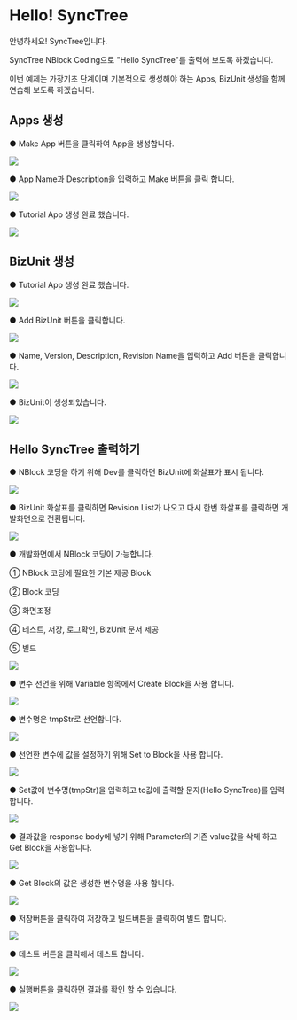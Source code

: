 # Hello! SyncTree

안녕하세요! SyncTree입니다.

SyncTree NBlock Coding으로 "Hello SyncTree"를 출력해 보도록 하겠습니다.

이번 예제는 가장기초 단계이며 기본적으로 생성해야 하는 Apps, BizUnit 생성을 함께 연습해 보도록 하겠습니다.

##  **Apps 생성**

 ● Make App 버튼을 클릭하여 App을 생성합니다.

![](.gitbook/assets/image%20%2829%29.png)

 ● App Name과 Description을 입력하고 Make 버튼을 클릭 합니다.

![](.gitbook/assets/image%20%2822%29.png)

 ● Tutorial App 생성 완료 했습니다.

![](.gitbook/assets/image%20%2820%29.png)

##  **BizUnit 생성**

 ● Tutorial App 생성 완료 했습니다.

![](.gitbook/assets/image%20%2837%29.png)

 ● Add BizUnit 버튼을 클릭합니다.

![](.gitbook/assets/image%20%2828%29.png)

 ● Name, Version, Description, Revision Name을 입력하고 Add 버튼을 클릭합니다.

![](.gitbook/assets/image%20%2824%29.png)

 ● BizUnit이 생성되었습니다.

![](.gitbook/assets/image%20%2823%29.png)

##  Hello SyncTree 출력하기

 ● NBlock 코딩을 하기 위해 Dev를 클릭하면 BizUnit에 화살표가 표시 됩니다.

![](.gitbook/assets/image%20%2830%29.png)

 ● BizUnit 화살표를 클릭하면 Revision List가 나오고 다시 한번 화살표를 클릭하면 개발화면으로 전환됩니다.

![](.gitbook/assets/image%20%2838%29.png)

 ● 개발화면에서 NBlock 코딩이 가능합니다.

 ① NBlock 코딩에 필요한 기본 제공 Block

 ② Block 코딩

 ③ 화면조정

 ④ 테스트, 저장, 로그확인, BizUnit 문서 제공

 ⑤ 빌드

![](.gitbook/assets/image%20%2819%29.png)

 ● 변수 선언을 위해 Variable 항목에서 Create Block을 사용 합니다.

![](.gitbook/assets/ezgif-4-8257ad4fa1fd.gif)

 ● 변수명은 tmpStr로 선언합니다.

![](.gitbook/assets/image%20%2818%29.png)

 ● 선언한 변수에 값을 설정하기 위해 Set to Block을 사용 합니다.

![](.gitbook/assets/ezgif-4-ed5f7840e15c.gif)

 ● Set값에 변수명\(tmpStr\)을 입력하고 to값에 출력할 문자\(Hello SyncTree\)를 입력합니다.

![](.gitbook/assets/image%20%2825%29.png)

 ● 결과값을 response body에 넣기 위해 Parameter의 기존 value값을 삭제 하고 Get Block을 사용합니다.  

![](.gitbook/assets/ezgif-4-1c9cf907be9f.gif)

 ● Get Block의 값은 생성한 변수명을 사용 합니다.

![](.gitbook/assets/image%20%2821%29.png)

 ● 저장버튼을 클릭하여 저장하고 빌드버튼을 클릭하여 빌드 합니다.

![](.gitbook/assets/image%20%2826%29.png)

 ● 테스트 버튼을 클릭해서 테스트 합니다.

![](.gitbook/assets/image%20%2827%29.png)

 ● 실행버튼을 클릭하면 결과를 확인 할 수 있습니다.

![](.gitbook/assets/image%20%2834%29.png)

